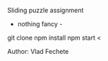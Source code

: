 Sliding puzzle assignment
- nothing fancy -

>
git clone
npm install
npm start
<

Author: Vlad Fechete
